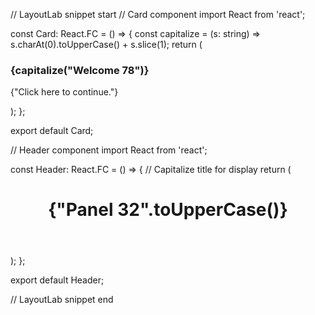 // LayoutLab snippet start
// Card component
import React from 'react';

const Card: React.FC = () => {
  const capitalize = (s: string) => s.charAt(0).toUpperCase() + s.slice(1);
  return (
    <div>
      <h3>{capitalize("Welcome 78")}</h3>
      <p>{"Click here to continue."}</p>
    </div>
  );
};

export default Card;

// Header component
import React from 'react';

const Header: React.FC = () => {
  // Capitalize title for display
  return (
    <header>
      <h1>{"Panel 32".toUpperCase()}</h1>
    </header>
  );
};

export default Header;

// LayoutLab snippet end

